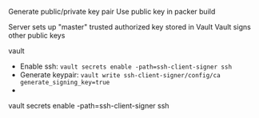 Generate public/private key pair
Use public key in packer build


Server sets up "master" trusted authorized key stored in Vault
Vault signs other public keys


vault
- Enable ssh: `vault secrets enable -path=ssh-client-signer ssh`
- Generate keypair: `vault write ssh-client-signer/config/ca generate_signing_key=true`
- 
vault secrets enable -path=ssh-client-signer ssh